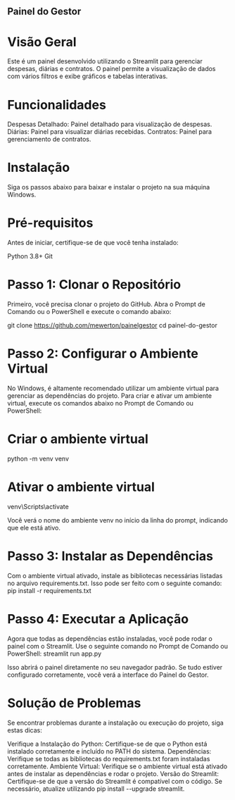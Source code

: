 ## Painel do Gestor

# Visão Geral
Este é um painel desenvolvido utilizando o Streamlit para gerenciar despesas, diárias e contratos. O painel permite a visualização de dados com vários filtros e exibe gráficos e tabelas interativas.

# Funcionalidades
Despesas Detalhado: Painel detalhado para visualização de despesas.
Diárias: Painel para visualizar diárias recebidas.
Contratos: Painel para gerenciamento de contratos.

# Instalação
Siga os passos abaixo para baixar e instalar o projeto na sua máquina Windows.

# Pré-requisitos
Antes de iniciar, certifique-se de que você tenha instalado:

Python 3.8+
Git

# Passo 1: Clonar o Repositório
Primeiro, você precisa clonar o projeto do GitHub. Abra o Prompt de Comando ou o PowerShell e execute o comando abaixo:

git clone https://github.com/mewerton/painelgestor
cd painel-do-gestor

# Passo 2: Configurar o Ambiente Virtual
No Windows, é altamente recomendado utilizar um ambiente virtual para gerenciar as dependências do projeto. Para criar e ativar um ambiente virtual, execute os comandos abaixo no Prompt de Comando ou PowerShell:

# Criar o ambiente virtual
python -m venv venv

# Ativar o ambiente virtual
venv\Scripts\activate

Você verá o nome do ambiente venv no início da linha do prompt, indicando que ele está ativo.

# Passo 3: Instalar as Dependências
Com o ambiente virtual ativado, instale as bibliotecas necessárias listadas no arquivo requirements.txt. Isso pode ser feito com o seguinte comando:
pip install -r requirements.txt

# Passo 4: Executar a Aplicação
Agora que todas as dependências estão instaladas, você pode rodar o painel com o Streamlit. Use o seguinte comando no Prompt de Comando ou PowerShell:
streamlit run app.py

Isso abrirá o painel diretamente no seu navegador padrão. Se tudo estiver configurado corretamente, você verá a interface do Painel do Gestor.

# Solução de Problemas
Se encontrar problemas durante a instalação ou execução do projeto, siga estas dicas:

Verifique a Instalação do Python: Certifique-se de que o Python está instalado corretamente e incluído no PATH do sistema.
Dependências: Verifique se todas as bibliotecas do requirements.txt foram instaladas corretamente.
Ambiente Virtual: Verifique se o ambiente virtual está ativado antes de instalar as dependências e rodar o projeto.
Versão do Streamlit: Certifique-se de que a versão do Streamlit é compatível com o código. Se necessário, atualize utilizando pip install --upgrade streamlit.
